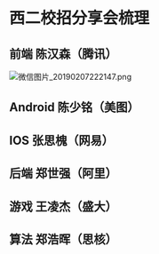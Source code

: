 # 西二校招分享会梳理

## 前端 陈汉森（腾讯）
![微信图片_20190207222147.png](https://i.loli.net/2019/02/07/5c5c3f1135298.png)

## Android 陈少铭（美图）

## IOS 张思槐（网易）

## 后端 郑世强（阿里）

## 游戏 王凌杰（盛大）

## 算法 郑浩晖（思核） 